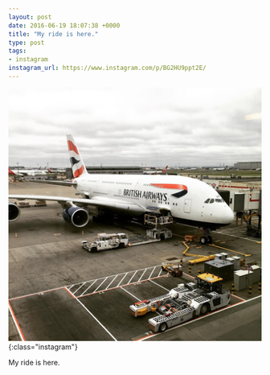 ```yaml
---
layout: post
date: 2016-06-19 18:07:38 +0000
title: "My ride is here."
type: post
tags:
- instagram
instagram_url: https://www.instagram.com/p/BG2HU9ppt2E/
---
```


![Instagram - BG2HU9ppt2E](/img/BG2HU9ppt2E.jpg){:class="instagram"}

My ride is here.
